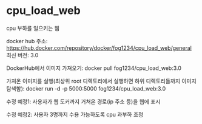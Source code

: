 # cpu_load_web
cpu 부하를 일으키는 웹

docker hub 주소: https://hub.docker.com/repository/docker/fog1234/cpu_load_web/general
최신 버전: 3.0

DockerHub에서 이미지 가져오기: docker pull fog1234/cpu_load_web:3.0

가져온 이미지를 실행(최상위 root 디렉토리에서 실행하면 하위 디렉토리들까지 이미지 탐색함): docker run -d -p 5000:5000 fog1234/cpu_load_web:3.0

수정 예정1: 사용자가 웹 도커까지 거쳐온 경로(ip 주소 등)을 웹에 표시

수정 예정2: 사용자 3명까지 수용 가능하도록 cpu 과부하 조정
